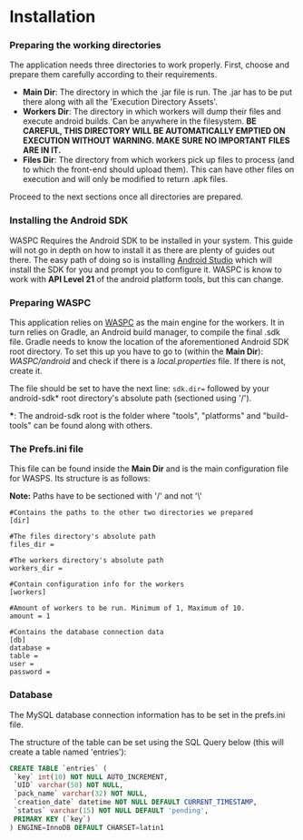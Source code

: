 # Installation

### Preparing the working directories

The application needs three directories to work properly. First, choose and prepare them carefully according to their requirements.

- **Main Dir**: The directory in which the .jar file is run. The .jar has to be put there along with all the 'Execution Directory Assets'.
- **Workers Dir**: The directory in which workers will dump their files and execute android builds. Can be anywhere in the filesystem. **BE CAREFUL, THIS DIRECTORY WILL BE AUTOMATICALLY EMPTIED ON EXECUTION WITHOUT WARNING. MAKE SURE NO IMPORTANT FILES ARE IN IT.**
- **Files Dir**: The directory from which workers pick up files to process (and to which the front-end should upload them). This can have other files on execution and will only be modified to return .apk files.

Proceed to the next sections once all directories are prepared.

### Installing the Android SDK

WASPC Requires the Android SDK to be installed in your system. This guide will not go in depth on how to install it as there are plenty of guides out there. The easy path of doing so is installing [Android Studio](https://developer.android.com/studio) which will install the SDK for you and prompt you to configure it. WASPC is know to work with **API Level 21** of the android platform tools, but this can change.

### Preparing WASPC

This application relies on [WASPC](https://github.com/Milanesa-chan/WhatsApp-Sticker-Pack-Creator) as the main engine for the workers. It in turn relies on Gradle, an Android build manager, to compile the final .sdk file. Gradle needs to know the location of the aforementioned Android SDK root directory. To set this up you have to go to (within the **Main Dir**): *WASPC/android* and check if there is a *local.properties* file. If there is not, create it.

The file should be set to have the next line: ```sdk.dir=``` followed by your android-sdk* root directory's absolute path (sectioned using '/').

**\***: The android-sdk root is the folder where "tools", "platforms" and "build-tools" can be found along with others.

### The Prefs.ini file

This file can be found inside the **Main Dir** and is the main configuration file for WASPS. Its structure is as follows:

**Note:** Paths have to be sectioned with '/' and not '\\'

```
#Contains the paths to the other two directories we prepared
[dir]

#The files directory's absolute path
files_dir =

#The workers directory's absolute path
workers_dir = 

#Contain configuration info for the workers
[workers]

#Amount of workers to be run. Minimum of 1, Maximum of 10.
amount = 1

#Contains the database connection data
[db]
database = 
table = 
user = 
password =
```

### Database

The MySQL database connection information has to be set in the prefs.ini file.

The structure of the table can be set using the SQL Query below (this will create a table named 'entries'):

```SQL
CREATE TABLE `entries` (
 `key` int(10) NOT NULL AUTO_INCREMENT,
 `UID` varchar(50) NOT NULL,
 `pack_name` varchar(32) NOT NULL,
 `creation_date` datetime NOT NULL DEFAULT CURRENT_TIMESTAMP,
 `status` varchar(15) NOT NULL DEFAULT 'pending',
 PRIMARY KEY (`key`)
) ENGINE=InnoDB DEFAULT CHARSET=latin1
```

